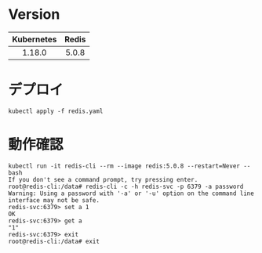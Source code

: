# Version

|Kubernetes|Redis|
|:--------:|:---:|
|1.18.0    |5.0.8|

# デプロイ

    kubectl apply -f redis.yaml

# 動作確認

    kubectl run -it redis-cli --rm --image redis:5.0.8 --restart=Never -- bash
    If you don't see a command prompt, try pressing enter.
    root@redis-cli:/data# redis-cli -c -h redis-svc -p 6379 -a password
    Warning: Using a password with '-a' or '-u' option on the command line interface may not be safe.
    redis-svc:6379> set a 1
    OK
    redis-svc:6379> get a
    "1"
    redis-svc:6379> exit
    root@redis-cli:/data# exit